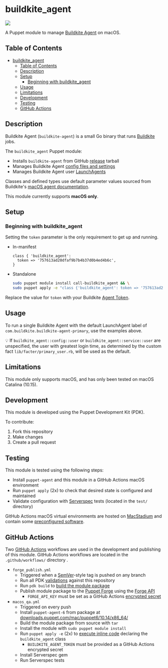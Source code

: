 # buildkite_agent

![](https://github.com/call/puppet-buildkite_agent/workflows/MacOS%20QA/badge.svg)

A Puppet module to manage [Buildkite Agent](https://buildkite.com/docs/agent/v3) on macOS.

## Table of Contents

- [buildkite_agent](#buildkiteagent)
  - [Table of Contents](#table-of-contents)
  - [Description](#description)
  - [Setup](#setup)
    - [Beginning with buildkite_agent](#beginning-with-buildkiteagent)
  - [Usage](#usage)
  - [Limitations](#limitations)
  - [Development](#development)
  - [Testing](#testing)
  - [GitHub Actions](#github-actions)

## Description

Buildkite Agent (`buildkite-agent`) is a small Go binary that runs [Buildkite](https://buildkite.com) jobs.

The `buildkite_agent` Puppet module:

- Installs `buildkite-agent` from GitHub [release](https://github.com/buildkite/agent/releases) tarball
- Manages Buildkite Agent [config files and settings](https://buildkite.com/docs/agent/v3/configuration)
- Manages Buildkite Agent user [LaunchAgents](https://github.com/buildkite/agent/blob/master/templates/launchd_local_with_gui.plist)

Classes and defined types use default parameter values sourced from Buildkite's [macOS agent documentation](https://buildkite.com/docs/agent/v3/osx).

This module currently supports __macOS only__.

## Setup

### Beginning with buildkite_agent

Setting the `token` parameter is the only requirement to get up and running.

- In-manifest

  ```puppet
  class { 'buildkite_agent':
    token => '757613ad20dfaf9b7b4b37d0b4ed4b6c',
  }
  ```

- Standalone

  ```bash
  sudo puppet module install call-buildkite_agent && \
  sudo puppet apply -e "class {'buildkite_agent': token => '757613ad20dfaf9b7b4b37d0b4ed4b6c'}"
  ```

Replace the value for `token` with your Buildkite [Agent Token](https://buildkite.com/docs/agent/v3/tokens).

## Usage

To run a single Buildkite Agent with the default LaunchAgent label of `com.buildkite.buildkite-agent-primary`, use the examples above.

:bulb:  If `buildkite_agent::config::user` or `buildkite_agent::service::user` are unspecified, the user with greatest login time, as determined by the custom fact `lib/facter/primary_user.rb`, will be used as the default.

## Limitations

This module only supports macOS, and has only been tested on macOS Catalina (10.15).

## Development

This module is developed using the Puppet Development Kit (PDK).

To contribute:

1. Fork this repository
2. Make changes
3. Create a pull request

## Testing

This module is tested using the following steps:

- Install `puppet-agent` and this module in a GitHub Actions macOS environment
- Run `puppet apply` (2x) to check that desired state is configured and maintained
- Validate configuration with [Serverspec](https://serverspec.org/) tests (located in the `test/` directory)

GitHub Actions macOS virtual environments are hosted on [MacStadium](https://help.github.com/en/actions/reference/virtual-environments-for-github-hosted-runners#cloud-hosts-for-github-hosted-runners) and contain some [preconfigured software](https://help.github.com/en/actions/reference/software-installed-on-github-hosted-runners#macos-1015).

## GitHub Actions

Two [GitHub Actions](https://help.github.com/en/actions) workflows are used in the development and publishing of this module. GitHub Actions workflows are located in the `.github/workflows/` directory .

- `forge_publish.yml`
  - Triggered when a [SemVer](https://semver.org/)-style tag is pushed on any branch
  - Run all PDK [validations](https://puppet.com/docs/pdk/1.x/pdk_testing.html#validate-module) against this repository
  - Run `pdk build` to [build the module package](https://puppet.com/docs/pdk/1.x/pdk_building_module_packages.html)
  - Publish module package to the [Puppet Forge](https://forge.puppet.com/) using the [Forge API](https://puppet.com/blog/new-forge-api-endpoints-automating-module-management/)
    - `FORGE_API_KEY` must be set as a GitHub Actions [encrypted secret](https://help.github.com/en/actions/configuring-and-managing-workflows/creating-and-storing-encrypted-secrets)
- `macos_qa.yml`
  - Triggered on every push
  - Install `puppet-agent-6` from package at [downloads.puppet.com/mac/puppet6/10.14/x86_64/](https://downloads.puppet.com/mac/puppet6/10.14/x86_64/)
  - Build the module package from source with `tar`
  - Install the module with `sudo puppet module install`
  - Run `puppet apply -e` (2x) to [execute inline code](https://www.puppetcookbook.com/posts/simple-adhoc-execution-with-apply-execute.html) declaring the `buildkite_agent` class
    - `BUILDKITE_AGENT_TOKEN` must be provided as a GitHub Actions encrypted secret
  - Install Serverspec gem
  - Run Serverspec tests
